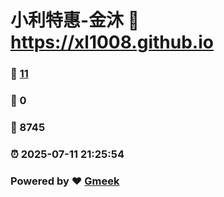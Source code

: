 # 小利特惠-金沐 :link: https://xl1008.github.io 
### :page_facing_up: [11](https://xl1008.github.io/tag.html) 
### :speech_balloon: 0 
### :hibiscus: 8745 
### :alarm_clock: 2025-07-11 21:25:54 
### Powered by :heart: [Gmeek](https://github.com/Meekdai/Gmeek)
